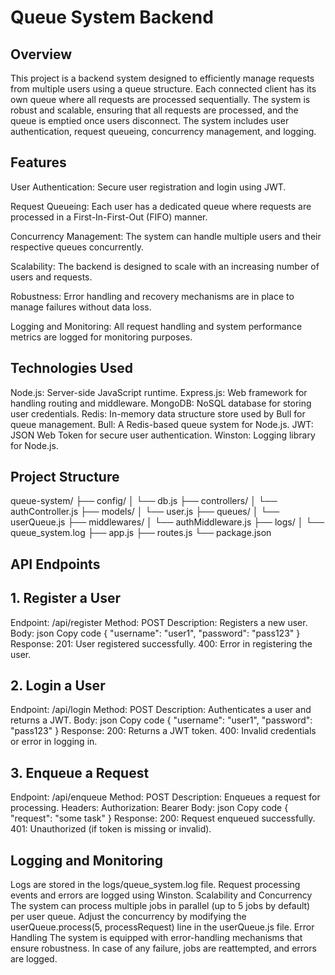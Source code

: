 # Queue System Backend

## Overview
This project is a backend system designed to efficiently manage requests from multiple users using a queue structure. Each connected client has its own queue where all requests are processed sequentially. The system is robust and scalable, ensuring that all requests are processed, and the queue is emptied once users disconnect. The system includes user authentication, request queueing, concurrency management, and logging.

## Features
User Authentication: Secure user registration and login using JWT.

Request Queueing: Each user has a dedicated queue where requests are processed in a First-In-First-Out (FIFO) manner.

Concurrency Management: The system can handle multiple users and their respective queues concurrently.

Scalability: The backend is designed to scale with an increasing number of users and requests.

Robustness: Error handling and recovery mechanisms are in place to manage failures without data loss.

Logging and Monitoring: All request handling and system performance metrics are logged for monitoring purposes.

## Technologies Used
Node.js: Server-side JavaScript runtime.
Express.js: Web framework for handling routing and middleware.
MongoDB: NoSQL database for storing user credentials.
Redis: In-memory data structure store used by Bull for queue management.
Bull: A Redis-based queue system for Node.js.
JWT: JSON Web Token for secure user authentication.
Winston: Logging library for Node.js.

## Project Structure

queue-system/
├── config/
│   └── db.js
├── controllers/
│   └── authController.js
├── models/
│   └── user.js
├── queues/
│   └── userQueue.js
├── middlewares/
│   └── authMiddleware.js
├── logs/
│   └── queue_system.log
├── app.js
├── routes.js
└── package.json


## API Endpoints
## 1. Register a User
Endpoint: /api/register
Method: POST
Description: Registers a new user.
Body:
json
Copy code
{
  "username": "user1",
  "password": "pass123"
}
Response:
201: User registered successfully.
400: Error in registering the user.

## 2. Login a User
Endpoint: /api/login
Method: POST
Description: Authenticates a user and returns a JWT.
Body:
json
Copy code
{
  "username": "user1",
  "password": "pass123"
}
Response:
200: Returns a JWT token.
400: Invalid credentials or error in logging in.

## 3. Enqueue a Request
Endpoint: /api/enqueue
Method: POST
Description: Enqueues a request for processing.
Headers:
Authorization: Bearer <token>
Body:
json
Copy code
{
  "request": "some task"
}
Response:
200: Request enqueued successfully.
401: Unauthorized (if token is missing or invalid).

## Logging and Monitoring
Logs are stored in the logs/queue_system.log file.
Request processing events and errors are logged using Winston.
Scalability and Concurrency
The system can process multiple jobs in parallel (up to 5 jobs by default) per user queue.
Adjust the concurrency by modifying the userQueue.process(5, processRequest) line in the userQueue.js file.
Error Handling
The system is equipped with error-handling mechanisms that ensure robustness. In case of any failure, jobs are reattempted, and errors are logged.
